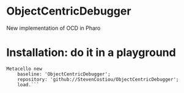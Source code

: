 # ObjectCentricDebugger
New implementation of OCD in Pharo

# Installation: do it in a playground
```Smalltalk
Metacello new
    baseline: 'ObjectCentricDebugger';
    repository: 'github://StevenCostiou/ObjectCentricDebugger';
    load.```
    
   

